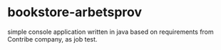 # bookstore-arbetsprov
simple console application written in java based on requirements from Contribe company, as job test.
